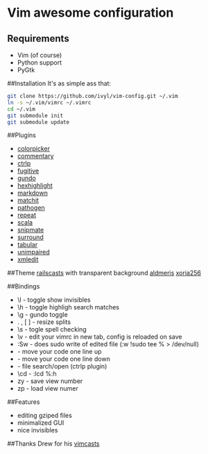 # Vim awesome configuration

## Requirements
* Vim (of course)
* Python support
* PyGtk

##Installation
It's as simple ass that:

```bash
git clone https://github.com/ivyl/vim-config.git ~/.vim
ln -s ~/.vim/vimrc ~/.vimrc
cd ~/.vim
git submodule init
git submodule update
```

##Plugins
* [colorpicker](https://github.com/vim-scripts/VIM-Color-Picker)
* [commentary](https://github.com/tpope/vim-commentary)
* [ctrlp](https://github.com/kien/ctrlp.vim)
* [fugitive](https://github.com/tpope/vim-fugitive)
* [gundo](https://github.com/sjl/gundo.vim)
* [hexhighlight](http://www.vim.org/scripts/script.php?script_id=2937)
* [markdown](https://github.com/tpope/vim-markdown)
* [matchit](http://www.vim.org/scripts/script.php?script_id=39)
* [pathogen](https://github.com/tpope/vim-pathogen)
* [repeat](https://github.com/tpope/vim-repeat)
* [scala](https://github.com/derekwyatt/vim-scala)
* [snipmate](https://github.com/garbas/vim-snipmate)
* [surround](https://github.com/tpope/vim-surround)
* [tabular](https://github.com/godlygeek/tabular)
* [unimpaired](https://github.com/tpope/vim-unimpaired)
* [xmledit](https://github.com/sukima/xmledit/)

##Theme
[railscasts](http://railscasts.com/about) with transparent background
[aldmeris](http://www.vim.org/scripts/script.php?script_id=3673)
[xoria256](http://www.vim.org/scripts/script.php?script_id=2140)

##Bindings
* \l - toggle show invisibles
* \h - toggle highligh search matches
* \g - gundo toggle
* \. \, \[ \] - resize splits
* \s - togle spell checking
* \v - edit your vimrc in new tab, config is reloaded on save
* :Sw - does sudo write of edited file (:w !sudo tee % > /dev/null)
* <C-k> - move your code one line up
* <C-j> - move your code one line down
* <C-p> - file search/open (ctrlp plugin)
* \cd - :lcd %:h
* <nr>zy - save view number <nr>
* <nr>zp - load view numer <nr>

##Features
* editing gziped files
* minimalized GUI
* nice invisibles


##Thanks
Drew for his [vimcasts](http://vimcasts.org/)
